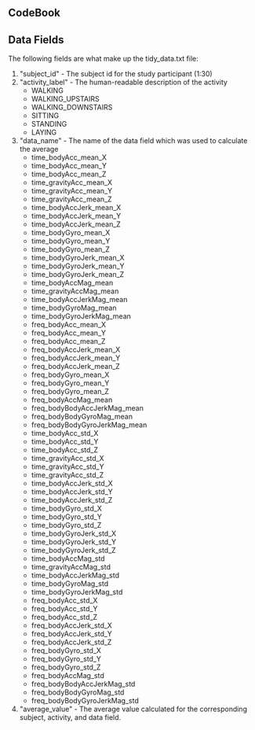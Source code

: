 ## CodeBook

## Data Fields

The following fields are what make up the tidy_data.txt file:

1) "subject_id" - The subject id for the study participant (1:30)
2) "activity_label" - The human-readable description of the activity
    * WALKING
    * WALKING_UPSTAIRS
    * WALKING_DOWNSTAIRS
    * SITTING
    * STANDING
    * LAYING
3) "data_name" - The name of the data field which was used to calculate the average
    * time_bodyAcc_mean_X           
    * time_bodyAcc_mean_Y         
    * time_bodyAcc_mean_Z          
    * time_gravityAcc_mean_X       
    * time_gravityAcc_mean_Y        
    * time_gravityAcc_mean_Z       
    * time_bodyAccJerk_mean_X       
    * time_bodyAccJerk_mean_Y       
    * time_bodyAccJerk_mean_Z      
    * time_bodyGyro_mean_X        
    * time_bodyGyro_mean_Y          
    * time_bodyGyro_mean_Z         
    * time_bodyGyroJerk_mean_X      
    * time_bodyGyroJerk_mean_Y      
    * time_bodyGyroJerk_mean_Z     
    * time_bodyAccMag_mean          
    * time_gravityAccMag_mean       
    * time_bodyAccJerkMag_mean     
    * time_bodyGyroMag_mean         
    * time_bodyGyroJerkMag_mean     
    * freq_bodyAcc_mean_X          
    * freq_bodyAcc_mean_Y           
    * freq_bodyAcc_mean_Z           
    * freq_bodyAccJerk_mean_X      
    * freq_bodyAccJerk_mean_Y       
    * freq_bodyAccJerk_mean_Z       
    * freq_bodyGyro_mean_X         
    * freq_bodyGyro_mean_Y          
    * freq_bodyGyro_mean_Z          
    * freq_bodyAccMag_mean         
    * freq_bodyBodyAccJerkMag_mean  
    * freq_bodyBodyGyroMag_mean     
    * freq_bodyBodyGyroJerkMag_mean
    * time_bodyAcc_std_X            
    * time_bodyAcc_std_Y            
    * time_bodyAcc_std_Z           
    * time_gravityAcc_std_X         
    * time_gravityAcc_std_Y         
    * time_gravityAcc_std_Z        
    * time_bodyAccJerk_std_X        
    * time_bodyAccJerk_std_Y        
    * time_bodyAccJerk_std_Z       
    * time_bodyGyro_std_X           
    * time_bodyGyro_std_Y           
    * time_bodyGyro_std_Z          
    * time_bodyGyroJerk_std_X       
    * time_bodyGyroJerk_std_Y       
    * time_bodyGyroJerk_std_Z      
    * time_bodyAccMag_std           
    * time_gravityAccMag_std        
    * time_bodyAccJerkMag_std      
    * time_bodyGyroMag_std          
    * time_bodyGyroJerkMag_std      
    * freq_bodyAcc_std_X           
    * freq_bodyAcc_std_Y            
    * freq_bodyAcc_std_Z            
    * freq_bodyAccJerk_std_X       
    * freq_bodyAccJerk_std_Y        
    * freq_bodyAccJerk_std_Z        
    * freq_bodyGyro_std_X          
    * freq_bodyGyro_std_Y           
    * freq_bodyGyro_std_Z           
    * freq_bodyAccMag_std          
    * freq_bodyBodyAccJerkMag_std   
    * freq_bodyBodyGyroMag_std      
    * freq_bodyBodyGyroJerkMag_std 
4) "average_value" - The average value calculated for the corresponding subject, activity, and data field.